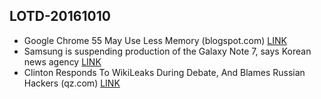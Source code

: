 ## LOTD-20161010

-  Google Chrome 55 May Use Less Memory  (blogspot.com)  [LINK](https://tech.slashdot.org/story/16/10/10/0528207/google-chrome-55-may-use-less-memory)
- Samsung is suspending production of the Galaxy Note 7, says Korean news agency [LINK](http://www.theverge.com/2016/10/9/13222674/samsung-galaxy-note-7-production-suspended-fire-recall)
- Clinton Responds To WikiLeaks During Debate, And Blames Russian Hackers  (qz.com)  [LINK](https://news.slashdot.org/story/16/10/10/0353242/clinton-responds-to-wikileaks-during-debate-and-blames-russian-hackers)